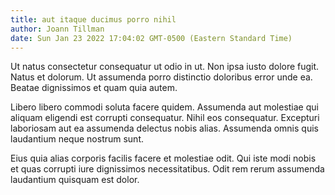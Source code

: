 ```yaml
---
title: aut itaque ducimus porro nihil
author: Joann Tillman
date: Sun Jan 23 2022 17:04:02 GMT-0500 (Eastern Standard Time)
---
```

Ut natus consectetur consequatur ut odio in ut. Non ipsa iusto dolore fugit. Natus et dolorum. Ut assumenda porro distinctio doloribus error unde ea. Beatae dignissimos et quam quia autem.

 Libero libero commodi soluta facere quidem. Assumenda aut molestiae qui aliquam eligendi est corrupti consequatur. Nihil eos consequatur. Excepturi laboriosam aut ea assumenda delectus nobis alias. Assumenda omnis quis laudantium neque nostrum sunt.

 Eius quia alias corporis facilis facere et molestiae odit. Qui iste modi nobis et quas corrupti iure dignissimos necessitatibus. Odit rem rerum assumenda laudantium quisquam est dolor.